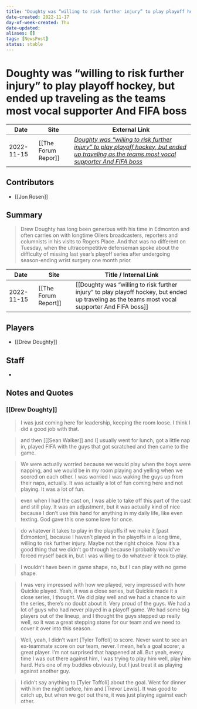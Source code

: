 ```yaml
---
title: "Doughty was “willing to risk further injury” to play playoff hockey, but ended up traveling as the teams most vocal supporter And FIFA boss"
date-created: 2022-11-17
day-of-week-created: Thu
date-updated: 
aliases: []
tags: [NewsPost]
status: stable
---
```


# Doughty was “willing to risk further injury” to play playoff hockey, but ended up traveling as the teams most vocal supporter And FIFA boss

| Date       | Site                | External Link                                                                                                                                                                                                                                                                                                         |
| ---------- | ------------------- | --------------------------------------------------------------------------------------------------------------------------------------------------------------------------------------------------------------------------------------------------------------------------------------------------------------------- |
| 2022-11-15 | [[The Forum Repor]] | [*Doughty was “willing to risk further injury” to play playoff hockey, but ended up traveling as the teams most vocal supporter And FIFA boss*](https://theforumreport.com/doughty-was-willing-to-risk-further-injury-to-play-playoff-hockey-but-ended-up-traveling-as-the-teams-most-vocal-supporter-and-fifa-boss/) |

## Contributors
- [[Jon Rosen]]

## Summary
> Drew Doughty has long been generous with his time in Edmonton and often carries on with longtime Oilers broadcasters, reporters and columnists in his visits to Rogers Place. And that was no different on Tuesday, when the ultracompetitive defenseman spoke about the difficulty of missing last year’s playoff series after undergoing season-ending wrist surgery one month prior.

| Date       | Site                 | Title / Internal Link                                                                                                                           |
| ---------- | -------------------- | ----------------------------------------------------------------------------------------------------------------------------------------------- |
| 2022-11-15 | [[The Forum Report]] | [[Doughty was “willing to risk further injury” to play playoff hockey, but ended up traveling as the teams most vocal supporter And FIFA boss]] |

## Players
- [[Drew Doughty]]

## Staff
- 

## Notes and Quotes
### [[Drew Doughty]]
> I was just coming here for leadership, keeping the room loose. I think I did a good job with that.

> and then \[[[Sean Walker]] and I] usually went for lunch, got a little nap in, played FIFA with the guys that got scratched and then came to the game.

> We were actually worried because we would play when the boys were napping, and we would be in my room playing and yelling when we scored on each other. I was worried I was waking the guys up from their naps, actually. It was actually a lot of fun coming here and not playing. It was a lot of fun.

> even when I had the cast on, I was able to take off this part of the cast and still play.
> It was an adjustment, but it was actually kind of nice because I don’t use this hand for anything in my daily life, like even texting. God gave this one some love for once.

> do whatever it takes to play in the playoffs if we make it \[past Edmonton], because I haven’t played in the playoffs in a long time, willing to risk further injury. Maybe not the right choice.
> Now it’s a good thing that we didn’t go through because I probably would’ve forced myself back in, but I was willing to do whatever it took to play.

> I wouldn’t have been in game shape, no, but I can play with no game shape.

> I was very impressed with how we played, very impressed with how Quickie played. Yeah, it was a close series, but Quickie made it a close series, I thought. We did play well and we had a chance to win the series, there’s no doubt about it. Very proud of the guys. We had a lot of guys who had never played in a playoff game. We had some big players out of the lineup, and I thought the guys stepped up really well, so it was a great stepping stone for our team and we need to cover it over into this season.

> Well, yeah, I didn’t want \[Tyler Toffoli] to score. Never want to see an ex-teammate score on our team, never. I mean, he’s a goal scorer, a great player. I’m not surprised that happened at all. But yeah, every time I was out there against him, I was trying to play him well, play him hard. He’s one of my buddies obviously, but I just treat it as playing against another guy.

> I didn’t say anything to \[Tyler Toffoli] about the goal. Went for dinner with him the night before, him and \[Trevor Lewis]. It was good to catch up, but when we got out there, it was just playing against each other.